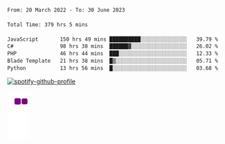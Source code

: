 <!--START_SECTION:waka-->

```txt
From: 20 March 2022 - To: 30 June 2023

Total Time: 379 hrs 5 mins

JavaScript       150 hrs 49 mins ██████████░░░░░░░░░░░░░░░   39.79 %
C#               98 hrs 38 mins  ██████▓░░░░░░░░░░░░░░░░░░   26.02 %
PHP              46 hrs 44 mins  ███░░░░░░░░░░░░░░░░░░░░░░   12.33 %
Blade Template   21 hrs 38 mins  █▒░░░░░░░░░░░░░░░░░░░░░░░   05.71 %
Python           13 hrs 56 mins  █░░░░░░░░░░░░░░░░░░░░░░░░   03.68 %
```

<!--END_SECTION:waka-->
[![spotify-github-profile](https://spotify-github-profile.vercel.app/api/view?uid=c00zprrvy9xiloa9qnco3hmng&cover_image=true&theme=novatorem&show_offline=false&background_color=121212&bar_color=53b14f&bar_color_cover=false)](https://spotify-github-profile.vercel.app/api/view?uid=c00zprrvy9xiloa9qnco3hmng&redirect=true)


![snake gif](https://github.com/hoanghip108/hoanghip108/blob/output/github-contribution-grid-snake.gif)

